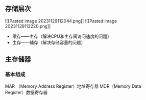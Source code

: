 ## 存储层次
![[Pasted image 20231129112044.png]]
![[Pasted image 20231129112220.png]]
* 缓存——主存（解决CPU和主存间访问速度的问题）
* 主存——辅存（解决存储容量的问题）
## 主存储器
### 基本组成
MAR （Memory Address Register）地址寄存器
MDR（Memory Data Register）数据寄存器
